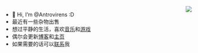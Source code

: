 <img align="right" src="https://github-readme-stats.vercel.app/api?username=Antrovirens&show_icons=true&icon_color=CE1D2D&text_color=718096&bg_color=ffffff&hide_title=true" />

- 👋 Hi, I’m @Antrovirens :D
- 最近有一些杂物出售
- 想过平静的生活，喜欢[音乐](https://www.last.fm/user/Atrovirens)和[游戏](https://space.bilibili.com/152030941)
- 偶尔会更新[博客](https://blog.csdn.net/weixin_43240950?spm=1010.2135.3001.5421)和[主页](https://antrovirens.github.io/)
- 如果需要的话可以[联系](sheldom_j_wang@outlook.com)我

